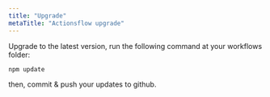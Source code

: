 ```yaml
---
title: "Upgrade"
metaTitle: "Actionsflow upgrade"
---
```


Upgrade to the latest version, run the following command at your workflows folder:

```bash
npm update
```

then, commit & push your updates to github.
